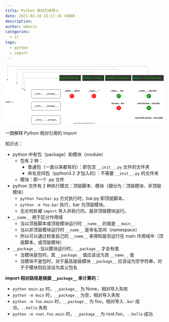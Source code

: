 ```yaml
---
title: Python 相对引用导入
date: 2021-02-10 15:17:16 +0800
description:
author: wKevin
categories:
  - it
tags:
  - python
  - import
---
```


![](/images/posts/2021-02-10-python.elative.import/python.relative.import.svg)

一图解释 Python 相对引用的 import

知识点：

- python 中有包（package）和模块（module）
  - 包有 2 种：
    - 普通包（一直以来都有的）：即包含 `__init__.py` 文件的文件夹
    - 命名空间包（python3.2 才加入的）：不需要 `__init__.py` 的文件夹
  - 模块：即一个 .py 文件
- python 文件有 2 种执行模式：顶层脚本、模块（细分为：顶层模块、非顶层模块）
  - `python foo/bar.py` 方式执行时，bar.py 即顶层脚本。
  - `python -m foo.bar` 执行，bar 为顶层模块。
  - 无论何处被 `import` 导入并执行的，是非顶层模块运行。
- `__name__` 用于区分作用域
  - 当以顶层脚本或顶层模块运行时 `__name__` 的值是 `__main__`
  - 当以非顶层模块运行时 `__name__` 是命名空间（namespace）
  - 所以可以通过检查自己的 `__name__` 来得知是否运行在 main 作用域中（顶层脚本，或顶层模块）
- `__package__` :当以模块运行时，`__package__` 才会有值
  - 当模块是包时，其 `__package__` 值应该设为其 `__name__` 值
  - 当模块不是包时，对于最高层级模块 `__package__` 应该设为空字符串，对于子模块则应该设为其父包名

**import 相对路径是根据 `__package__` 来计算的：**

- `python main.py` 时，`__package__` 为 None，相对导入失败
- `python -m main` 时，`__package__` 为空，相对导入失败
- `python -m foo.main` 时，`__package__` 为 foo，相对导入 `.bar` 成功，`..hello` 失败
- `python -m root.foo.main` 时，`__package__` 为 root.foo，`..hello` 成功
